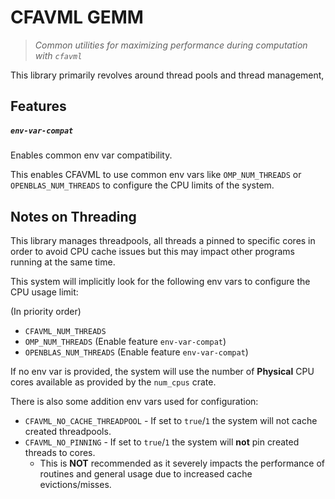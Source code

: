 # CFAVML GEMM

> _Common utilities for maximizing performance during computation with `cfavml`_

This library primarily revolves around thread pools and thread management, 

## Features

##### `env-var-compat`
Enables common env var compatibility.

This enables CFAVML to use common env vars like `OMP_NUM_THREADS` or `OPENBLAS_NUM_THREADS`
to configure the CPU limits of the system.

## Notes on Threading

This library manages threadpools, all threads a pinned to specific cores
in order to avoid CPU cache issues but this may impact other programs running at the same time.

This system will implicitly look for the following env vars to configure the CPU usage limit:

(In priority order)

- `CFAVML_NUM_THREADS`
- `OMP_NUM_THREADS`  (Enable feature `env-var-compat`)
- `OPENBLAS_NUM_THREADS`  (Enable feature `env-var-compat`)

If no env var is provided, the system will use the number of **Physical** CPU cores available
as provided by the `num_cpus` crate.

There is also some addition env vars used for configuration:

- `CFAVML_NO_CACHE_THREADPOOL` - If set to `true`/`1` the system will not cache created threadpools.
- `CFAVML_NO_PINNING` - If set to `true`/`1` the system will **not** pin created threads to cores.
  * This is **NOT** recommended as it severely impacts the performance of routines and general
    usage due to increased cache evictions/misses.